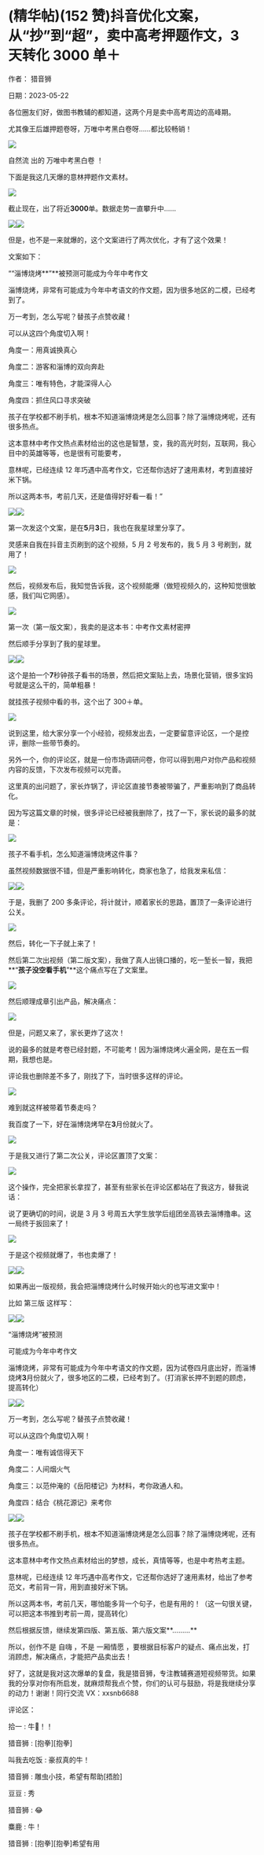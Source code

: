 
# (精华帖)(152 赞)抖音优化文案，从“抄”到“超”，卖中高考押题作文，3 天转化 3000 单＋

作者：  猎音狮

日期：2023-05-22

各位圈友们好，做图书教辅的都知道，这两个月是卖中高考周边的高峰期。

尤其像王后雄押题卷呀，万唯中考黑白卷呀……都比较畅销！

![](img/gaokao-xiangguan_0020.png)

自然流 出的 万唯中考黑白卷 ！

下面是我这几天爆的意林押题作文素材。

![](img/gaokao-xiangguan_0023.png)

截止现在，出了将近**3000**单。数据走势一直攀升中……

![](img/gaokao-xiangguan_0030.png)![](img/gaokao-xiangguan_0035.png)

但是，也不是一来就爆的，这个文案进行了两次优化，才有了这个效果！

文案如下：

““淄博烧烤**”**被预测可能成为今年中考作文

淄博烧烤，非常有可能成为今年中考语文的作文题，因为很多地区的二模，已经考到了。

万一考到，怎么写呢？替孩子点赞收藏！

可以从这四个角度切入啊！

角度一：用真诚换真心

角度二：游客和淄博的双向奔赴

角度三：唯有特色，才能深得人心

角度四：抓住风口寻求突破

孩子在学校都不刷手机，根本不知道淄博烧烤是怎么回事？除了淄博烧烤呢，还有很多热点。

这本意林中考作文热点素材给出的这也是智慧，变，我的高光时刻，互联网，我心目中的英雄等等，也是很有可能要考，

意林呢，已经连续 12 年巧遇中高考作文，它还帮你选好了速用素材，考到直接好米下锅。

所以这两本书，考前几天，还是值得好好看一看！”

![](img/gaokao-xiangguan_0044.png)![](img/gaokao-xiangguan_0049.png)

第一次发这个文案，是在**5**月**3**日，我也在我星球里分享了。

灵感来自我在抖音主页刷到的这个视频，5 月 2 号发布的，我 5 月 3 号刷到，就用了！

![](img/gaokao-xiangguan_0054.png)

然后，视频发布后，我知觉告诉我，这个视频能爆（做短视频久的，这种知觉很敏感，我们叫它网感）。

![](img/gaokao-xiangguan_0059.png)

第一次（第一版文案），我卖的是这本书：中考作文素材密押

然后顺手分享到了我的星球里。

![](img/gaokao-xiangguan_0062.png)![](img/gaokao-xiangguan_0065.png)

这个是拍一个**7**秒钟孩子看书的场景，然后把文案贴上去，场景化营销，很多宝妈号就是这么干的，简单粗暴！

就挂孩子视频中看的书，这个出了 300＋单。

![](img/gaokao-xiangguan_0068.png)

说到这里，给大家分享一个小经验，视频发出去，一定要留意评论区，一个是控评，删除一些带节奏的。

另外一个，你的评论区，就是一份市场调研问卷，你可以得到用户对你产品和视频内容的反馈，下次发布视频可以完善。

这里真的出问题了，家长炸锅了，评论区直接节奏被带骗了，严重影响到了商品转化。

因为写这篇文章的时候，很多评论已经被我删除了，找了一下，家长说的最多的就是：

![](img/gaokao-xiangguan_0073.png)

孩子不看手机，怎么知道淄博烧烤这件事？

虽然视频数据很不错，但是严重影响转化，商家也急了，给我发来私信：

![](img/gaokao-xiangguan_0078.png)![](img/gaokao-xiangguan_0083.png)

于是，我删了 200 多条评论，将计就计，顺着家长的思路，置顶了一条评论进行公关。

![](img/gaokao-xiangguan_0084.png)

然后，转化一下子就上来了！

然后第二次出视频（第二版文案），我做了真人出镜口播的，吃一堑长一智，我把**“**孩子没空看手机**”**这个痛点写在了文案里。

![](img/gaokao-xiangguan_0089.png)

然后顺理成章引出产品，解决痛点：

![](img/gaokao-xiangguan_0092.png)

但是，问题又来了，家长更炸了这次！

说的最多的就是考卷已经封题，不可能考！因为淄博烧烤火遍全网，是在五一假期，我想也是。

评论我也删除差不多了，刚找了下，当时很多这样的评论。

![](img/gaokao-xiangguan_0095.png)

难到就这样被带着节奏走吗？

我百度了一下，好在淄博烧烤早在**3**月份就火了。

![](img/gaokao-xiangguan_0096.png)

于是我又进行了第二次公关，评论区置顶了文案：

![](img/gaokao-xiangguan_0101.png)

这个操作，完全把家长拿捏了，甚至有些家长在评论区都站在了我这方，替我说话：

说了更确切的时间，说是 3 月 3 号周五大学生放学后组团坐高铁去淄博撸串。这一局终于扳回来了！

![](img/gaokao-xiangguan_0102.png)

于是这个视频就爆了，书也卖爆了！

![](img/gaokao-xiangguan_0107.png)![](img/gaokao-xiangguan_0110.png)

如果再出一版视频，我会把淄博烧烤什么时候开始火的也写进文案中！

比如 第三版 这样写：

![](img/gaokao-xiangguan_0111.png)![](img/gaokao-xiangguan_0114.png)

“淄博烧烤”被预测

可能成为今年中考作文

淄博烧烤，非常有可能成为今年中考语文的作文题，因为试卷四月底出好，而淄博烧烤**3**月份就火了，很多地区的二模，已经考到了。（打消家长押不到题的顾虑，提高转化）

![](img/gaokao-xiangguan_0119.png)![](img/gaokao-xiangguan_0122.png)

万一考到，怎么写呢？替孩子点赞收藏！

可以从这四个角度切入啊！

角度一：唯有诚信得天下

角度二：人间烟火气

角度三：以范仲淹的《岳阳楼记》为材料，考你政通人和。

角度四：结合《桃花源记》来考你

![](img/gaokao-xiangguan_0127.png)![](img/gaokao-xiangguan_0130.png)

孩子在学校都不刷手机，根本不知道淄博烧烤是怎么回事？除了淄博烧烤呢，还有很多热点。

这本意林中考作文热点素材给出的梦想，成长，真情等等，也是中考热考主题。

意林呢，已经连续 12 年巧遇中高考作文，它还帮你选好了速用素材，给出了参考范文，考前背一背，用到直接好米下锅。

所以这两本书，考前几天，哪怕能多背一个句子，也是有用的！（这一句很关键，可以把这本书推到考前一周，提高转化）

然后根据反馈，继续发第四版、第五版、第六版文案**………**

所以，创作不是 自嗨 ，不是 一厢情愿 ，要根据目标客户的疑点、痛点出发，打消顾虑，解决痛点，才能把产品卖出去！

好了，这就是我对这次爆单的复盘，我是猎音狮，专注教辅赛道短视频带货。如果我的分享对你有所启发，就麻烦帮我点个赞，你们的认可与鼓励，将是我继续分享的动力！谢谢！同行交流 VX：xxsnb6688

评论区：

拾一 : 牛🍺！！

猎音狮 : [抱拳][抱拳]

叫我去吃饭 : 豪叔真的牛！

猎音狮 : 雕虫小技，希望有帮助[捂脸]

豆豆 : 秀

猎音狮 : 😂

麋鹿 : 牛！

猎音狮 : [抱拳][抱拳]希望有用
